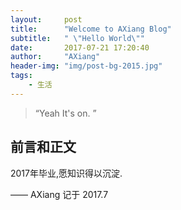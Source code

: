 ```yaml
---
layout:     post
title:      "Welcome to AXiang Blog"
subtitle:   " \"Hello World\""
date:       2017-07-21 17:20:40
author:     "AXiang"
header-img: "img/post-bg-2015.jpg"
tags:
    - 生活
---
```


> “Yeah It's on. ”


## 前言和正文

2017年毕业,愿知识得以沉淀.




—— AXiang 记于 2017.7
